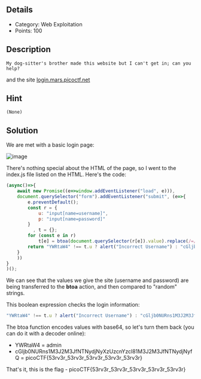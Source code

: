 ## Details
- Category: Web Exploitation
- Points: 100

## Description
```
My dog-sitter's brother made this website but I can't get in; can you help?
```
and the site [login.mars.picoctf.net](login.mars.picoctf.net)
## Hint
```
(None)
```
## Solution
We are met with a basic login page:

![image](https://user-images.githubusercontent.com/59180254/121037089-d9af0280-c7b7-11eb-9dfa-973119953639.png)

There's nothing special about the HTML of the page, so I went to the index.js file listed on the HTML.
Here's the code:
```javascript
(async()=>{
    await new Promise((e=>window.addEventListener("load", e))),
    document.querySelector("form").addEventListener("submit", (e=>{
        e.preventDefault();
        const r = {
            u: "input[name=username]",
            p: "input[name=password]"
        }
          , t = {};
        for (const e in r)
            t[e] = btoa(document.querySelector(r[e]).value).replace(/=/g, "");
        return "YWRtaW4" !== t.u ? alert("Incorrect Username") : "cGljb0NURns1M3J2M3JfNTNydjNyXzUzcnYzcl81M3J2M3JfNTNydjNyfQ" !== t.p ? alert("Incorrect Password") : void alert(`Correct Password! Your flag is ${atob(t.p)}.`)
    }
    ))
}
)();
```

We can see that the values we give the site (username and password) are being transferred to the **btoa** action, and then compared to "random" strings.

This boolean expression checks the login information:
```javascript
"YWRtaW4" !== t.u ? alert("Incorrect Username") : "cGljb0NURns1M3J2M3JfNTNydjNyXzUzcnYzcl81M3J2M3JfNTNydjNyfQ" !== t.p ? alert("Incorrect Password") : void alert(`Correct Password! Your flag is ${atob(t.p)}.`)
```

The btoa function encodes values with base64, so let's turn them back (you can do it with a decoder online):
* YWRtaW4 = admin
* cGljb0NURns1M3J2M3JfNTNydjNyXzUzcnYzcl81M3J2M3JfNTNydjNyfQ = picoCTF{53rv3r_53rv3r_53rv3r_53rv3r_53rv3r}

That's it, this is the flag - picoCTF{53rv3r_53rv3r_53rv3r_53rv3r_53rv3r}
